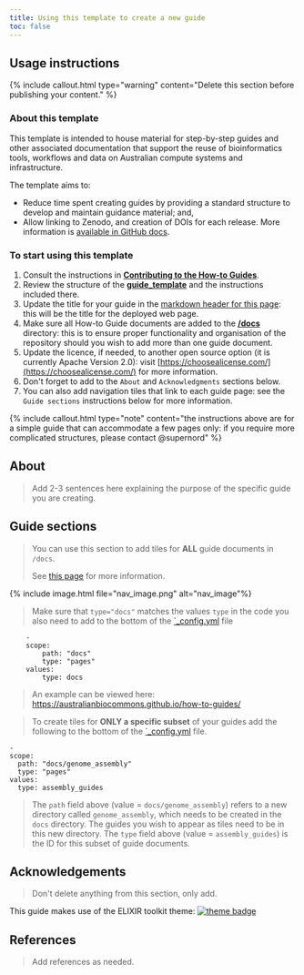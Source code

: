 ```yaml
---
title: Using this template to create a new guide
toc: false
---
```


## Usage instructions

{% include callout.html type="warning" content="Delete this section before publishing your content." %}

### About this template

This template is intended to house material for step-by-step guides and other associated documentation that support the reuse of bioinformatics tools, workflows and data on Australian compute systems and infrastructure.

The template aims to:
- Reduce time spent creating guides by providing a standard structure to develop and maintain guidance material; and,
- Allow linking to Zenodo, and creation of DOIs for each release. More information is [available in GitHub docs](https://docs.github.com/en/repositories/archiving-a-github-repository/referencing-and-citing-content).

### To start using this template

1. Consult the instructions in [**Contributing to the How-to Guides**](/index.md).
2. Review the structure of the [**guide_template**](/docs/guide_template.md) and the instructions included there.
3. Update the title for your guide in the [markdown header for this page](https://github.com/AustralianBioCommons/how-to-guide-template/blob/main/index.md?plain=1#L2): this will be the title for the deployed web page.
4. Make sure all How-to Guide documents are added to the [**/docs**](https://github.com/AustralianBioCommons/how-to-guide-template/tree/main/docs) directory: this is to ensure proper functionality and organisation of the repository should you wish to add more than one guide document.
5. Update the licence, if needed, to another open source option (it is currently Apache Version 2.0): visit [https://choosealicense.com/](https://choosealicense.com/) for more information.
6. Don't forget to add to the `About` and `Acknowledgments` sections below.
7. You can also add navigation tiles that link to each guide page: see the `Guide sections` instructions below for more information.

{% include callout.html type="note" content="the instructions above are for a simple guide that can accommodate a few pages only: if you require more complicated structures, please contact @supernord" %}


## About 

> Add 2-3 sentences here explaining the purpose of the specific guide you are creating.


## Guide sections

> You can use this section to add tiles for **ALL** guide documents in `/docs`.
>
> See [this page](https://elixir-belgium.github.io/elixir-toolkit-theme/overview_tiles#section-tiles-with-information) for more information.

{% include image.html file="nav_image.png" alt="nav_image"%}

> Make sure that `type="docs"` matches the values `type` in the code you also need to add to the bottom of the [`_config.yml](/_config.yml) file

        -
        scope:
            path: "docs"
            type: "pages"
        values:
            type: docs

> An example can be viewed here: https://australianbiocommons.github.io/how-to-guides/

> To create tiles for **ONLY a specific subset** of your guides add the following to the bottom of the [`_config.yml](/_config.yml) file.

    -
    scope:
      path: "docs/genome_assembly"
      type: "pages"
    values:
      type: assembly_guides

> The `path` field above (value = `docs/genome_assembly`) refers to a new directory called `genome_assembly`, which needs to be created in the `docs` directory.
The guides you wish to appear as tiles need to be in this new directory. The `type` field above (value = `assembly_guides`) is the ID for this subset of guide documents.


## Acknowledgements

> Don't delete anything from this section, only add.

This guide makes use of the ELIXIR toolkit theme: [![theme badge](https://img.shields.io/badge/ELIXIR%20toolkit%20theme-jekyll-blue?color=0d6efd)](https://github.com/ELIXIR-Belgium/elixir-toolkit-theme)


## References

> Add references as needed.



